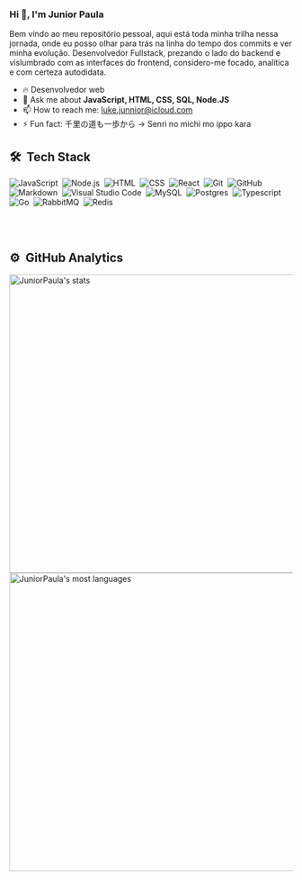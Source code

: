 ### Hi 👋, I'm Junior Paula


Bem vindo ao meu repositório pessoal, aqui está toda minha trilha nessa jornada, onde eu posso olhar para trás na linha do tempo dos commits e ver minha evolução.
Desenvolvedor Fullstack, prezando o lado do backend e vislumbrado com as interfaces do frontend, considero-me focado, analítica e com certeza autodidata. 

- 🔥 Desenvolvedor web
- 💬 Ask me about **JavaScript, HTML, CSS, SQL, Node.JS**
- 📫 How to reach me: <luke.junnior@icloud.com>
- ⚡ Fun fact: 千里の道も一歩から -> Senri no michi mo ippo kara

## 🛠 &nbsp;Tech Stack

![JavaScript](https://img.shields.io/badge/-JavaScript-05122A?style=flat&logo=javascript)&nbsp;
![Node.js](https://img.shields.io/badge/-Node.js-05122A?style=flat&logo=node.js)&nbsp;
![HTML](https://img.shields.io/badge/-HTML-05122A?style=flat&logo=HTML5)&nbsp;
![CSS](https://img.shields.io/badge/-CSS-05122A?style=flat&logo=CSS3&logoColor=1572B6)&nbsp;
![React](https://img.shields.io/badge/-React-05122A?style=flat&logo=react)&nbsp;
![Git](https://img.shields.io/badge/-Git-05122A?style=flat&logo=git)&nbsp;
![GitHub](https://img.shields.io/badge/-GitHub-05122A?style=flat&logo=github)&nbsp;
![Markdown](https://img.shields.io/badge/-Markdown-05122A?style=flat&logo=markdown)&nbsp;
![Visual Studio Code](https://img.shields.io/badge/-Visual%20Studio%20Code-05122A?style=flat&logo=visual-studio-code&logoColor=007ACC)&nbsp;
![MySQL](https://img.shields.io/badge/-mysql-05122A?style=flat&logo=mysql)&nbsp;
![Postgres](https://img.shields.io/badge/postgres-05122A?style=flat&logo=postgresql)&nbsp;
![Typescript](https://img.shields.io/badge/-typescript-05122A?style=flat&logo=typescript)&nbsp;
![Go](https://img.shields.io/badge/go-05122A?style=flat&logo=go)&nbsp;
![RabbitMQ](https://img.shields.io/badge/Rabbitmq-05122A?style=flat&logo=rabbitmq)&nbsp;
![Redis](https://img.shields.io/badge/redis-05122A?style=flat&logo=redis)&nbsp;

<br><br>

## ⚙️ &nbsp;GitHub Analytics

<p align="left">
<img width="530em" src="https://github-readme-stats.vercel.app/api?username=JuniorPaula&show_icons=true&theme=vision-friendly-dark" alt="JuniorPaula's stats"/>
<img width="530em" src="https://github-readme-stats.vercel.app/api/top-langs/?username=JuniorPaula&layout=compact&theme=vision-friendly-dark" alt="JuniorPaula's most languages"/>
</p>
